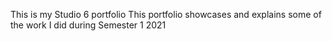 This is my Studio 6 portfolio
This portfolio showcases and explains some of the work I did during Semester 1 2021
